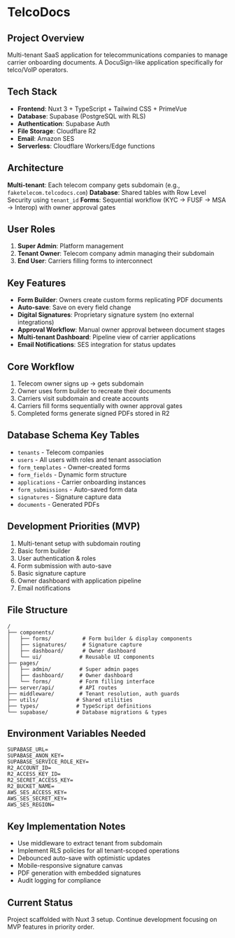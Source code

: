 # TelcoDocs 

## Project Overview
Multi-tenant SaaS application for telecommunications companies to manage carrier onboarding documents. A DocuSign-like application specifically for telco/VoIP operators.

## Tech Stack
- **Frontend**: Nuxt 3 + TypeScript + Tailwind CSS + PrimeVue
- **Database**: Supabase (PostgreSQL with RLS)
- **Authentication**: Supabase Auth
- **File Storage**: Cloudflare R2
- **Email**: Amazon SES
- **Serverless**: Cloudflare Workers/Edge functions

## Architecture
**Multi-tenant**: Each telecom company gets subdomain (e.g., `faketelecom.telcodocs.com`)
**Database**: Shared tables with Row Level Security using `tenant_id`
**Forms**: Sequential workflow (KYC → FUSF → MSA → Interop) with owner approval gates

## User Roles
1. **Super Admin**: Platform management
2. **Tenant Owner**: Telecom company admin managing their subdomain
3. **End User**: Carriers filling forms to interconnect

## Key Features
- **Form Builder**: Owners create custom forms replicating PDF documents
- **Auto-save**: Save on every field change
- **Digital Signatures**: Proprietary signature system (no external integrations)
- **Approval Workflow**: Manual owner approval between document stages
- **Multi-tenant Dashboard**: Pipeline view of carrier applications
- **Email Notifications**: SES integration for status updates

## Core Workflow
1. Telecom owner signs up → gets subdomain
2. Owner uses form builder to recreate their documents
3. Carriers visit subdomain and create accounts
4. Carriers fill forms sequentially with owner approval gates
5. Completed forms generate signed PDFs stored in R2

## Database Schema Key Tables
- `tenants` - Telecom companies
- `users` - All users with roles and tenant association
- `form_templates` - Owner-created forms
- `form_fields` - Dynamic form structure
- `applications` - Carrier onboarding instances
- `form_submissions` - Auto-saved form data
- `signatures` - Signature capture data
- `documents` - Generated PDFs

## Development Priorities (MVP)
1. Multi-tenant setup with subdomain routing
2. Basic form builder
3. User authentication & roles
4. Form submission with auto-save
5. Basic signature capture
6. Owner dashboard with application pipeline
7. Email notifications

## File Structure
```
/
├── components/
│   ├── forms/          # Form builder & display components
│   ├── signatures/     # Signature capture
│   ├── dashboard/      # Owner dashboard
│   └── ui/            # Reusable UI components
├── pages/
│   ├── admin/         # Super admin pages
│   ├── dashboard/     # Owner dashboard
│   └── forms/         # Form filling interface
├── server/api/        # API routes
├── middleware/        # Tenant resolution, auth guards
├── utils/            # Shared utilities
├── types/            # TypeScript definitions
└── supabase/         # Database migrations & types
```

## Environment Variables Needed
```
SUPABASE_URL=
SUPABASE_ANON_KEY=
SUPABASE_SERVICE_ROLE_KEY=
R2_ACCOUNT_ID=
R2_ACCESS_KEY_ID=
R2_SECRET_ACCESS_KEY=
R2_BUCKET_NAME=
AWS_SES_ACCESS_KEY=
AWS_SES_SECRET_KEY=
AWS_SES_REGION=
```

## Key Implementation Notes
- Use middleware to extract tenant from subdomain
- Implement RLS policies for all tenant-scoped operations
- Debounced auto-save with optimistic updates
- Mobile-responsive signature canvas
- PDF generation with embedded signatures
- Audit logging for compliance

## Current Status
Project scaffolded with Nuxt 3 setup. Continue development focusing on MVP features in priority order.